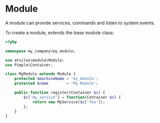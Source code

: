 Module
====

A module can provide services, commands and listen to system events.

To create a module, extends the base module class:

```php
<?php

namespace my_company\my_module;

use atsilex\module\Module;
use Pimple\Container;

class MyModule extends Module {
    protected $machineName = 'my_module';
    protected $name        = 'My Module';

    public function register(Container $c) {
        $c['my_service'] = function(Container $c) {
            return new MyService($c['foo']);
        };
    }
}
```

